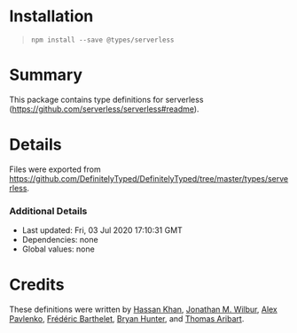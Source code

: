 # Installation
> `npm install --save @types/serverless`

# Summary
This package contains type definitions for serverless (https://github.com/serverless/serverless#readme).

# Details
Files were exported from https://github.com/DefinitelyTyped/DefinitelyTyped/tree/master/types/serverless.

### Additional Details
 * Last updated: Fri, 03 Jul 2020 17:10:31 GMT
 * Dependencies: none
 * Global values: none

# Credits
These definitions were written by [Hassan Khan](https://github.com/hassankhan), [Jonathan M. Wilbur](https://github.com/JonathanWilbur), [Alex Pavlenko](https://github.com/a-pavlenko), [Frédéric Barthelet](https://github.com/fredericbarthelet), [Bryan Hunter](https://github.com/bryan-hunter), and [Thomas Aribart](https://github.com/thomasaribart).
